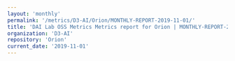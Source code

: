 ```yaml
---
layout: 'monthly'
permalink: '/metrics/D3-AI/Orion/MONTHLY-REPORT-2019-11-01/'
title: 'DAI Lab OSS Metrics Metrics report for Orion | MONTHLY-REPORT-2019-11-01'
organization: 'D3-AI'
repository: 'Orion'
current_date: '2019-11-01'
---
```

